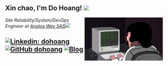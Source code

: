 <h2> Xin chao, I'm Do Hoang! <img src="https://media.giphy.com/media/mGcNjsfWAjY5AEZNw6/giphy.gif?raw=1" width="50"></h2>
<img align='right' alt="GIF" src="https://github.com/huyhoang8398/huyhoang8398/blob/master/assets/giphy.gif?raw=1" width="250">
<p><em>Site Reliability/System/DevOps Engineer at <a href="https://www.analogway.com/emea/">Analog Way SAS</a><img src="https://media.giphy.com/media/WUlplcMpOCEmTGBtBW/giphy.gif?raw=1" width="30">
</em></p>

[![Linkedin: dohoang](https://img.shields.io/badge/-dohoang-blue?style=flat-square&logo=Linkedin&logoColor=white&link=https://www.linkedin.com/in/dohoang/)](https://www.linkedin.com/in/dohoang/)
[![GitHub dohoang](https://img.shields.io/github/followers/huyhoang8398?label=follow&style=social)](https://github.com/huyhoang8398)
[![Blog](https://img.shields.io/badge/dev.to-0A0A0A?style=for-the-badge&logo=devdotto&logoColor=white)](https://huyhoang8398.github.io/blog)
---
